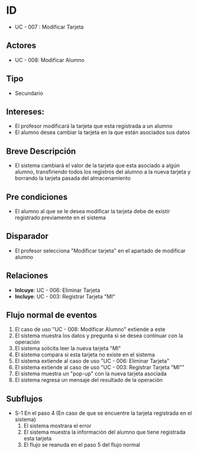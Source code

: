 # ID
- UC - 007 : Modificar Tarjeta
   
## Actores
- UC - 008: Modificar Alumno
    
## Tipo 
- Secundario
   
## Intereses:
- El profesor modificará la tarjeta que esta registrada a un alumno
- El alumno desea cambiar la tarjeta en la que están asociados sus datos
  
## Breve Descripción
- El sistema cambiará el valor de la tarjeta que esta asociado a algún alumno, transfiriendo todos los registros del alumno a la nueva tarjeta y borrando la tarjeta pasada del almacenamiento

## Pre condiciones
- El alumno al que se le desea modificar la tarjeta debe de existir registrado previamente en el sistema

## Disparador
- El profesor selecciona "Modificar tarjeta" en el apartado de modificar alumno

## Relaciones
- **Inlcuye**: UC - 006: Eliminar Tarjeta
- **Incluye**: UC - 003: Registrar Tarjeta "MI"

## Flujo normal de eventos
1. El caso de uso "UC - 008: Modificar Alumno" extiende a este
2. El sistema muestra los datos y pregunta si se desea continuar con la operación
3. El sistema solicita leer la nueva tarjeta "MI"
4. El sistema compara si esta tarjeta no existe en el sistema
5. El sistema extiende al caso de uso "UC - 006: Eliminar Tarjeta"
6. El sistema extiende al caso de uso "UC - 003: Registrar Tarjeta "MI""
7. El sistema muestra un "pop-up" con la nueva tarjeta asociada
8. El sistema regresa un mensaje del resultado de la operación
   
## Subflujos

- S-1 En el paso 4 (En caso de que se encuentre la tarjeta registrada en el sistema)
    1. El sistema mostrara el error
    1. El sistema muestra la información del alumno que tiene registrada esta tarjeta
    1. El flujo se reanuda en el paso 5 del flujo normal